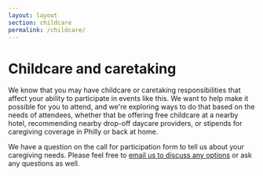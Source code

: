 ```yaml
---
layout: layout
section: childcare
permalink: /childcare/
---
```


# Childcare and caretaking

We know that you may have childcare or caretaking responsibilities that affect your ability to participate in events like this. We want to help make it possible for you to attend, and we're exploring ways to do that based on the needs of attendees, whether that be offering free childcare at a nearby hotel, recommending nearby drop-off daycare providers, or stipends for caregiving coverage in Philly or back at home.

We have a question on the call for participation form to tell us about your caregiving needs. Please feel free to [email us to discuss any options](srccon@opennews.org) or ask any questions as well.
